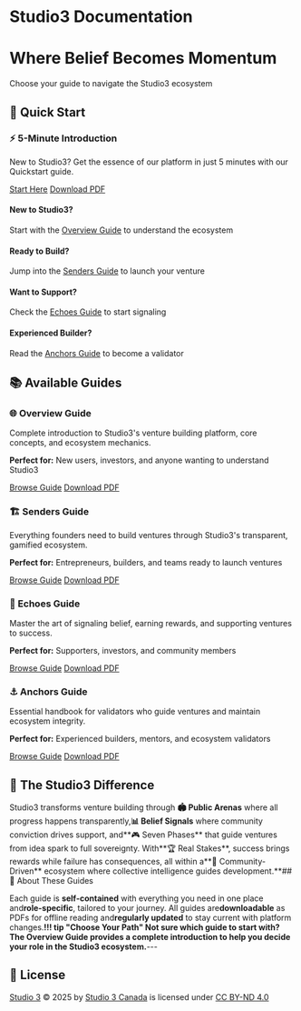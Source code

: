 # Studio3 Documentation

<div class="hero-section">
<h1>Where Belief Becomes Momentum</h1>
<p class="hero-subtitle">Choose your guide to navigate the Studio3 ecosystem</p>
</div>

## 🚀 Quick Start

<div class="arena-card" markdown="1">

<h3>⚡ 5-Minute Introduction</h3>

New to Studio3? Get the essence of our platform in just 5 minutes with our Quickstart guide.

<div class="card-actions">
<a href="quickstart/" class="md-button md-button--primary">Start Here</a>
<a href="pdf/studio3-quickstart.pdf" class="md-button">Download PDF</a>

</div>
</div>

<div class="quick-start-grid">
<div class="quick-start-card">
<h4>New to Studio3?</h4>
<p>Start with the <a href="overview-guide/">Overview Guide</a> to understand the ecosystem</p>
</div>

<div class="quick-start-card">
<h4>Ready to Build?</h4>
<p>Jump into the <a href="senders-guide/">Senders Guide</a> to launch your venture</p>
</div>

<div class="quick-start-card">
<h4>Want to Support?</h4>
<p>Check the <a href="echoes-guide/">Echoes Guide</a> to start signaling</p>
</div>

<div class="quick-start-card">
<h4>Experienced Builder?</h4>
<p>Read the <a href="anchors-guide/">Anchors Guide</a> to become a validator</p>
</div>
</div>

## 📚 Available Guides

<div class="grid">
<div class="arena-card" markdown="1">

<h3>🌐 Overview Guide</h3>
Complete introduction to Studio3's venture building platform, core concepts, and ecosystem mechanics.

<strong>Perfect for:</strong> New users, investors, and anyone wanting to understand Studio3

<div class="card-actions">
<a href="overview-guide/" class="md-button md-button--primary">Browse Guide</a>
<a href="pdf/studio3-complete-guide.pdf" class="md-button">Download PDF</a>

</div>
</div>

<div class="arena-card" markdown="1">

<h3>🏗️ Senders Guide</h3>
Everything founders need to build ventures through Studio3's transparent, gamified ecosystem.

<strong>Perfect for:</strong> Entrepreneurs, builders, and teams ready to launch ventures

<div class="card-actions">
<a href="senders-guide/" class="md-button md-button--primary">Browse Guide</a>
<a href="pdf/studio3-complete-guide.pdf" class="md-button">Download PDF</a>

</div>
</div>

<div class="arena-card" markdown="1">

<h3>📡 Echoes Guide</h3>
Master the art of signaling belief, earning rewards, and supporting ventures to success.

<strong>Perfect for:</strong> Supporters, investors, and community members

<div class="card-actions">
<a href="echoes-guide/" class="md-button md-button--primary">Browse Guide</a>
<a href="pdf/studio3-complete-guide.pdf" class="md-button">Download PDF</a>

</div>
</div>

<div class="arena-card" markdown="1">

<h3>⚓ Anchors Guide</h3>
Essential handbook for validators who guide ventures and maintain ecosystem integrity.

<strong>Perfect for:</strong> Experienced builders, mentors, and ecosystem validators

<div class="card-actions">
<a href="anchors-guide/" class="md-button md-button--primary">Browse Guide</a>
<a href="pdf/anchors-guide.pdf" class="md-button">Download PDF</a>

</div>
</div>
</div>

## 🌟 The Studio3 Difference

Studio3 transforms venture building through **🏟️ Public Arenas** where all progress happens transparently,**📊 Belief Signals** where community conviction drives support, and**🎮 Seven Phases** that guide ventures from idea spark to full sovereignty. With**🏆 Real Stakes**, success brings rewards while failure has consequences, all within a**🤝 Community-Driven** ecosystem where collective intelligence guides development.**## 📖 About These Guides

Each guide is **self-contained** with everything you need in one place and**role-specific**, tailored to your journey. All guides are**downloadable** as PDFs for offline reading and**regularly updated** to stay current with platform changes.**!!! tip "Choose Your Path"
    Not sure which guide to start with? The **Overview Guide** provides a complete introduction to help you decide your role in the Studio3 ecosystem.**---

## 📜 License

<a href="https://creativecommons.org">Studio 3</a> © 2025 by <a href="https://creativecommons.org">Studio 3 Canada</a> is licensed under <a href="https://creativecommons.org/licenses/by-nd/4.0/">CC BY-ND 4.0</a> <img src="https://mirrors.creativecommons.org/presskit/icons/cc.svg" alt="" style="max-width: 1em;max-height:1em;margin-left: .2em;display: inline-block;vertical-align: middle;"><img src="https://mirrors.creativecommons.org/presskit/icons/by.svg" alt="" style="max-width: 1em;max-height:1em;margin-left: .2em;display: inline-block;vertical-align: middle;"><img src="https://mirrors.creativecommons.org/presskit/icons/nd.svg" alt="" style="max-width: 1em;max-height:1em;margin-left: .2em;display: inline-block;vertical-align: middle;">